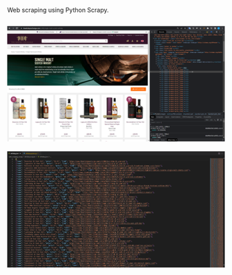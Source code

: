 Web scraping using Python Scrapy.

![Web source](web-source.PNG)
-----
![Scraping result](scraping-result.PNG)